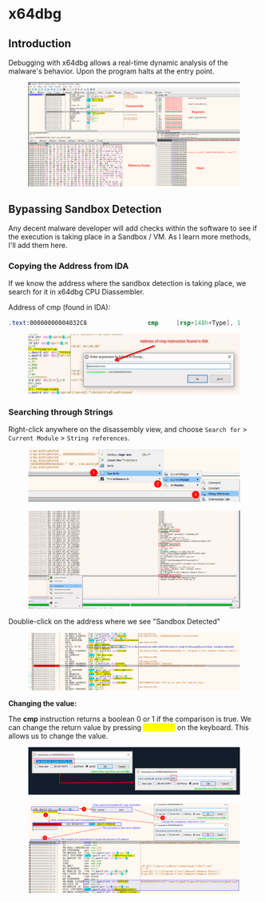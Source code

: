 # x64dbg

## Introduction

Debugging with x64dbg allows a real-time dynamic analysis of the malware's behavior. Upon the program halts at the entry point.

<figure><img src="../../.gitbook/assets/image (10) (1).png" alt=""><figcaption></figcaption></figure>



## Bypassing Sandbox Detection

Any decent malware developer will add checks within the software to see if the execution is taking place in a Sandbox / VM. As I learn more methods, I'll add them here.

### Copying the Address from IDA

If we know the address where the sandbox detection is taking place, we search for it in x64dbg CPU Diassembler.

Address of cmp (found in IDA):

```nasm
.text:00000000004032C8                 cmp     [rsp+148h+Type], 1
```



<figure><img src="../../.gitbook/assets/image (4) (1) (1).png" alt=""><figcaption></figcaption></figure>



### Searching through Strings

Right-click anywhere on the disassembly view, and choose `Search for` > `Current Module` > `String references`.

<figure><img src="../../.gitbook/assets/image (6) (1).png" alt=""><figcaption></figcaption></figure>

<figure><img src="../../.gitbook/assets/image (5) (1) (1).png" alt=""><figcaption></figcaption></figure>

Doublie-click on the address where we see "Sandbox Detected"

<figure><img src="../../.gitbook/assets/image (7) (1).png" alt=""><figcaption></figcaption></figure>

**Changing the value:**

The **cmp** instruction returns a boolean 0 or 1 if the comparison is true. We can change the return value by pressing <mark style="color:yellow;">**spacebar**</mark> on the keyboard. This allows us to change the value.

<figure><img src="../../.gitbook/assets/image (9) (1).png" alt=""><figcaption></figcaption></figure>

<figure><img src="../../.gitbook/assets/image (8) (1).png" alt=""><figcaption></figcaption></figure>



